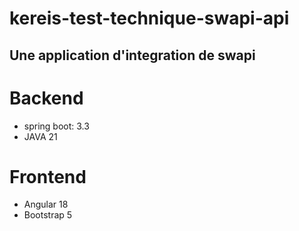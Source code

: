 # kereis-test-technique-swapi-api

## Une application d'integration de swapi 

# Backend
* spring boot: 3.3
* JAVA 21

# Frontend
* Angular 18
* Bootstrap 5